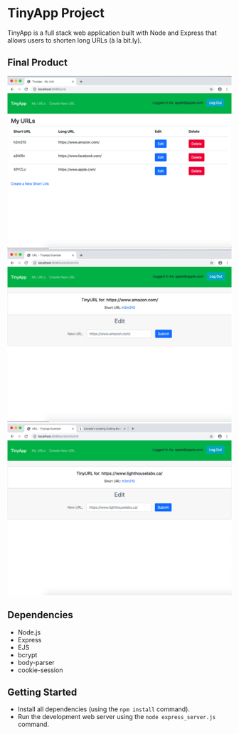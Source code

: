 # TinyApp Project

TinyApp is a full stack web application built with Node and Express that allows users to shorten long URLs (à la bit.ly).

## Final Product

!["This screenshot shows the created urls page for a user with 3 of their urls showing"](https://github.com/Bjam091/tinyapp/blob/master/docs/urls-page.png?raw=true)
!["This screenshot shows the new url page for a freshly created url"](https://github.com/Bjam091/tinyapp/blob/master/docs/new-generated-url.png?raw=true)
!["This screenshot shows that the recently new url page can be edited to another url, while retaining the created short url"](https://github.com/Bjam091/tinyapp/blob/master/docs/edited-generated-url.png?raw=true)

## Dependencies

- Node.js
- Express
- EJS
- bcrypt
- body-parser
- cookie-session

## Getting Started

- Install all dependencies (using the `npm install` command).
- Run the development web server using the `node express_server.js` command.